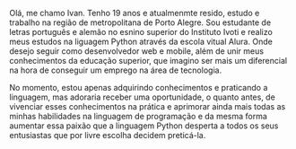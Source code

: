 Olá, me chamo Ivan. 
Tenho 19 anos e atualmenmte resido, estudo e trabalho na região de metropolitana de Porto Alegre. Sou estudante de letras português e alemão no esnino superior
do Instituto Ivoti e realizo meus estudos na liguagem Python através da escola vitual Alura. Onde desejo seguir como desenvolvedor web e mobile, além de unir
meus conhecimentos da educação superior, que imagino ser mais um diferencial na hora de conseguir um emprego na área de tecnologia.

No momento, estou apenas adquirindo conhecimentos e praticando a linguagem, mas adoraria receber uma oportunidade, o quanto antes, de vivenciar esses conhecimentos
na prática e aprimorar ainda mais todas as minhas habilidades na linguagem de programação e da mesma forma aumentar essa paixão que a linguagem Python desperta a todos
os seus entusiastas que por livre escolha decidem preticá-la. 
